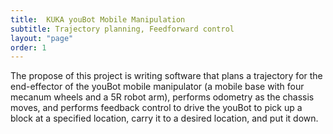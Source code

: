 ```yaml
---
title:  KUKA youBot Mobile Manipulation
subtitle: Trajectory planning, Feedforward control
layout: "page"
order: 1
---
```


The propose of this project is writing software that plans a trajectory for the end-effector of the youBot mobile manipulator (a mobile base with four mecanum wheels and a 5R robot arm), performs odometry as the chassis moves, and performs feedback control to drive the youBot to pick up a block at a specified location, carry it to a desired location, and put it down. 